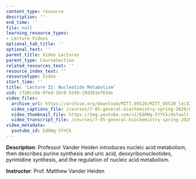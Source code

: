 ```yaml
---
content_type: resource
description: ''
end_time: ''
file: null
learning_resource_types:
- Lecture Videos
optional_tab_title: ''
optional_text: ''
parent_title: Video Lectures
parent_type: CourseSection
related_resources_text: ''
resource_index_text: ''
resourcetype: Video
start_time: ''
title: 'Lecture 32: Nucleotide Metabolism'
uid: c7a8cc8e-9fed-1bc0-5249-19d361ef63de
video_files:
  archive_url: https://archive.org/download/MIT7.05S20/MIT7_05S20_lec32_300k.mp4
  video_captions_file: /courses/7-05-general-biochemistry-spring-2020/0e122eb78fe55cbf9ae0b59e03e15cf5_Ed0Wg-5YYCk.vtt
  video_thumbnail_file: https://img.youtube.com/vi/Ed0Wg-5YYCk/default.jpg
  video_transcript_file: /courses/7-05-general-biochemistry-spring-2020/4496b75bd7aaf4e80ae5b793b2c74865_Ed0Wg-5YYCk.pdf
video_metadata:
  youtube_id: Ed0Wg-5YYCk
---
```


**Description**: Professor Vander Heiden introduces nucleic acid metabolism, then describes purine synthesis and uric acid, deoxyribonucleotides, pyrimidine synthesis, and the regulation of nucleic acid metabolism. 

**Instructor**: Prof. Matthew Vander Heiden